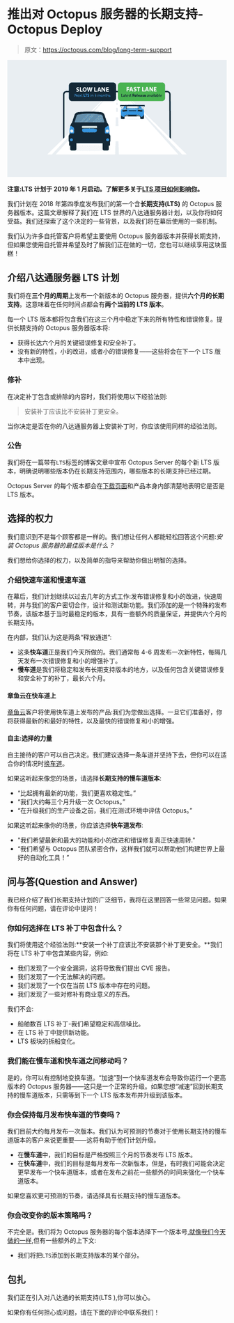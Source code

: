 # 推出对 Octopus 服务器的长期支持- Octopus Deploy

> 原文：<https://octopus.com/blog/long-term-support>

[![Cars on slow lane and fast lane](img/1315da2fb6e0d556859aefde6df8d392.png)](#)

**注意:LTS 计划于 2019 年 1 月启动。了解更多关于[LTS 项目如何影响你](https://octopus.com/docs/administration/upgrading/long-term-support)。**

我们计划在 2018 年第四季度发布我们的第一个含**长期支持(LTS)** 的 Octopus 服务器版本。这篇文章解释了我们在 LTS 世界的八达通服务器计划，以及你将如何受益。我们还探索了这个决定的一些背景，以及我们将在幕后使用的一些机制。

我们认为许多自托管客户将希望主要使用 Octopus 服务器版本并获得长期支持，但如果您使用自托管并希望及时了解我们正在做的一切，您也可以继续享用这块蛋糕！

## 介绍八达通服务器 LTS 计划

我们将在**三个月的周期**上发布一个新版本的 Octopus 服务器，提供**六个月的长期支持**。这意味着在任何时间点都会有**两个当前的 LTS 版本**。

每一个 LTS 版本都将包含我们在这三个月中稳定下来的所有特性和错误修复。提供长期支持的 Octopus 服务器版本将:

*   获得长达六个月的关键错误修复和安全补丁。
*   没有新的特性，小的改进，或者小的错误修复——这些将会在下一个 LTS 版本中出现。

### 修补

在决定补丁包含或排除的内容时，我们将使用以下经验法则:

> 安装补丁应该比不安装补丁更安全。

当你决定是否在你的八达通服务器上安装补丁时，你应该使用同样的经验法则。

### 公告

我们将在一篇带有`LTS`标签的博客文章中宣布 Octopus Server 的每个新 LTS 版本，明确说明哪些版本仍在长期支持范围内，哪些版本的长期支持已经过期。

Octopus Server 的每个版本都会在[下载页面](https://octopus.com/downloads)和产品本身内部清楚地表明它是否是 LTS 版本。

## 选择的权力

我们意识到不是每个顾客都是一样的。我们想让任何人都能轻松回答这个问题:*安装 Octopus 服务器的最佳版本是什么？*

我们想给你选择的权力，以及简单的指导来帮助你做出明智的选择。

### 介绍快速车道和慢速车道

在幕后，我们计划继续以过去几年的方式工作:发布错误修复和小的改进，快速周转，并与我们的客户密切合作，设计和测试新功能。我们添加的是一个特殊的发布节奏，该版本基于当时最稳定的版本，具有一些额外的质量保证，并提供六个月的长期支持。

在内部，我们认为这是两条“释放通道”:

*   这条**快车道**正是我们今天所做的。我们通常每 4-6 周发布一次新特性，每隔几天发布一次错误修复和小的增强补丁。
*   **慢车道**是我们将稳定和发布长期支持版本的地方，以及任何包含关键错误修复和安全补丁的补丁，最长六个月。

#### 章鱼云在快车道上

[章鱼云](https://octopus.com/cloud)客户将使用快车道上发布的产品:我们为您做出选择。一旦它们准备好，你将获得最新的和最好的特性，以及最快的错误修复和小的增强。

#### 自主:选择的力量

自主接待的客户可以自己决定。我们建议选择一条车道并坚持下去，但你可以在适合你的情况时[换车道](#switching-lanes)。

如果这听起来像您的场景，请选择**长期支持的慢车道版本**:

*   “比起拥有最新的功能，我们更喜欢稳定性。”
*   “我们大约每三个月升级一次 Octopus。”
*   “在升级我们的生产设备之前，我们在测试环境中评估 Octopus。”

如果这听起来像你的场景，你应该选择**快车道发布**:

*   "我们希望最新和最大的功能和小的改进和错误修复真正快速周转."
*   “我们希望与 Octopus 团队紧密合作，这样我们就可以帮助他们构建世界上最好的自动化工具！”

## 问与答(Question and Answer)

我已经介绍了我们长期支持计划的广泛细节，我将在这里回答一些常见问题。如果你有任何问题，请在评论中提问！

### 你如何选择在 LTS 补丁中包含什么？

我们将使用这个经验法则:**安装一个补丁应该比不安装那个补丁更安全。**我们将在 LTS 补丁中包含某些内容，例如:

*   我们发现了一个安全漏洞，这将导致我们提出 CVE 报告。
*   我们发现了一个无法解决的问题。
*   我们发现了一个仅在当前 LTS 版本中存在的问题。
*   我们发现了一些对修补有商业意义的东西。

我们不会:

*   船舶数百 LTS 补丁-我们希望稳定和高信噪比。
*   在 LTS 补丁中提供新功能。
*   LTS 板块的拆船变化。

### 我们能在慢车道和快车道之间移动吗？

是的，你可以有控制地变换车道。“加速”到一个快车道发布会导致你运行一个更高版本的 Octopus 服务器——这只是一个正常的升级。如果您想“减速”回到长期支持的慢车道版本，只需等到下一个 LTS 版本发布并升级到该版本。

### 你会保持每月发布快车道的节奏吗？

我们目前大约每月发布一次版本。我们认为可预测的节奏对于使用长期支持的慢车道版本的客户来说更重要——这将有助于他们计划升级。

*   在**慢车道**中，我们的目标是严格按照三个月的节奏发布 LTS 版本。
*   在**快车道**中，我们的目标是每月发布一次新版本，但是，有时我们可能会决定更早发布一个快车道版本，或者在发布之前花一些额外的时间来强化一个快车道版本。

如果您喜欢更可预测的节奏，请选择具有长期支持的慢车道版本。

### 你会改变你的版本策略吗？

不完全是。我们将为 Octopus 服务器的每个版本选择下一个版本号[,就像我们今天做的一样](/blog/version-change-2018),但有一些额外的上下文:

*   我们将把`LTS`添加到长期支持版本的某个部分。

## 包扎

我们正在引入对八达通的长期支持(LTS ),你可以放心。

如果你有任何担心或问题，请在下面的评论中联系我们！